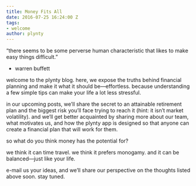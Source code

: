 ```yaml
---
title: Money Fits All
date: 2016-07-25 16:24:00 Z
tags:
- welcome
author: plynty
---
```


“there seems to be some perverse human characteristic that likes to make easy things difficult.”
- warren buffett

welcome to the plynty blog. here, we expose the truths behind financial planning and make it what it should be—effortless. because understanding a few simple tips can make your life a lot less stressful.

in our upcoming posts, we’ll share the secret to an attainable retirement plan and the biggest risk you’ll face trying to reach it (hint: it isn’t market volatility). and we’ll get better acquainted by sharing more about our team, what motivates us, and how the plynty app is designed so that anyone can create a financial plan that will work for them.

so what do you think money has the potential for?

we think it can time travel. 
we think it prefers monogamy.
and it can be balanced—just like your life. 

e-mail us your ideas, and we’ll share our perspective on the thoughts listed above soon.
stay tuned.  
